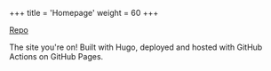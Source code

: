 +++
title = 'Homepage'
weight = 60
+++

[Repo](https://github.com/s1gtrap/s1gtrap.github.io)

The site you're on! Built with Hugo, deployed and hosted with GitHub Actions on GitHub Pages.
